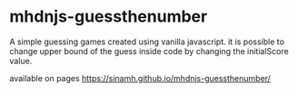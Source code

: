 # mhdnjs-guessthenumber
A simple guessing games created using vanilla javascript.
it is possible to change upper bound of the guess inside code by changing the initialScore value.

available on pages
https://sinamh.github.io/mhdnjs-guessthenumber/
